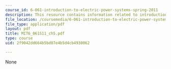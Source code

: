 ```yaml
---
course_id: 6-061-introduction-to-electric-power-systems-spring-2011
description: This resource contains information related to introduction to load flow.
file_location: /coursemedia/6-061-introduction-to-electric-power-systems-spring-2011/2f9042dd664b5bd07e4b5d4cb4930062_MIT6_061S11_ch5.pdf
file_type: application/pdf
layout: pdf
title: MIT6_061S11_ch5.pdf
type: course
uid: 2f9042dd664b5bd07e4b5d4cb4930062

---
```

None